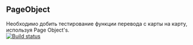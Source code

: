 ## PageObject
Необходимо добить тестирование функции перевода с карты на карту, используя Page Object's.  
[![Build status](https://ci.appveyor.com/api/projects/status/5jm2lrfrtm02c4fl?svg=true)](https://ci.appveyor.com/project/NataliKontakt/pageobject-j333i)
